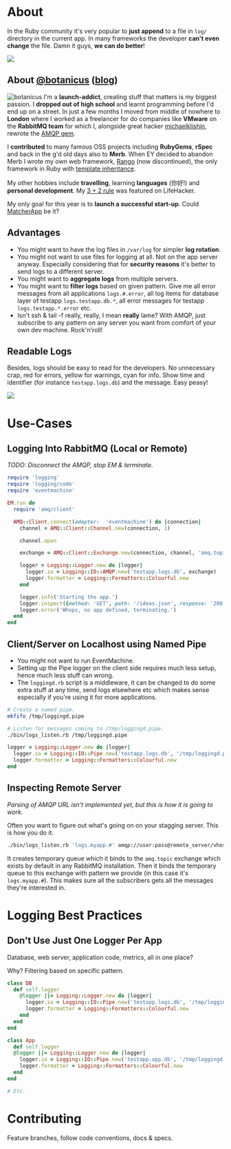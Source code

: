 # About

In the Ruby community it's very popular to **just append** to a file in `log/` directory in the current app. In many frameworks the developer **can't even change** the file. Damn it guys, **we can do better**!

<img src="https://raw.github.com/botanicus/logging4hackers/master/logger.png" />

## About [@botanicus](https://twitter.com/botanicus) ([blog](http://blog.101ideas.cz))

![botanicus](http://www.gravatar.com/avatar/74c419a50563fa9e5044820c2697ffd6)
I'm a **launch-addict**, creating stuff that matters is my biggest passion. I **dropped out of high school** and learnt programming before I'd end up on a street. In just a few months I moved from <a title="Small town in mountains of Czech Republic">middle of nowhere</a> to **London** where I worked as a freelancer for do companies like **VMware** on the **RabbitMQ team** for which I, <a title="Michael wasn't employed by VMware, he was hacking on AMQP in his free time. Kudos!">alongside</a> great hacker [michaelklishin](https://github.com/michaelklishin), rewrote the [AMQP gem](https://github.com/ruby-amqp/amqp).

I **contributed** to many famous OSS projects including **RubyGems**, **rSpec** and back in the g'd old days also to **Merb**. When EY decided to <a title="The so-called merge ... bunch of crap!">abandon Merb</a> I wrote my own web framework, [Rango](http://www.rubyinside.com/rango-ruby-web-app-framework-2858.html) (now <a title="These days my apps are API servers with heavy JS frontend.">discontinued</a>), the only framework in Ruby with [template inheritance](https://github.com/botanicus/template-inheritance).

My other hobbies include **travelling**, learning **languages** (你好!) and **personal development**. My [3 + 2 rule](http://lifehacker.com/5853732/take-a-more-realistic-approach-to-your-to+do-list-with-the-3-%252B-2-rule) was featured on LifeHacker.

My only goal for this year is to **launch a successful start-up**. Could [MatcherApp](http://www.matcherapp.com) be it?

## Advantages

* You might want to have the log files in `/var/log` for simpler **log rotation**.
* You might not want to use files for logging at all. Not on the app server anyway. Especially considering that for **security reasons** it's better to send logs to a different server.
* You might want to **aggregate logs** from multiple servers.
* You might want to **filter logs** based on given pattern. Give me all error messages from all applications `logs.#.error`, all log items for database layer of testapp `logs.testapp.db.*`, all error messages for testapp `logs.testapp.*.error` etc.
* Isn't ssh & tail -f really, really, I mean **really** lame? With AMQP, just subscribe to any pattern on any server you want from comfort of your own dev machine. Rock'n'roll!

## Readable Logs

Besides, logs should be easy to read for the developers. No unnecessary crap, red for errors, yellow for warnings, cyan for info. Show time and identifier (for instance `testapp.logs.db`) and the message. Easy peasy!

<img src="https://raw.github.com/botanicus/logging4hackers/master/logger.png" />

# Use-Cases

## Logging Into RabbitMQ (Local or Remote)

*TODO: Disconnect the AMQP, stop EM & terminate.*

```ruby
require 'logging'
require 'logging/code'
require 'eventmachine'

EM.run do
  require 'amq/client'

  AMQ::Client.connect(adapter:  'eventmachine') do |connection|
    channel = AMQ::Client::Channel.new(connection, 1)

    channel.open

    exchange = AMQ::Client::Exchange.new(connection, channel, 'amq.topic', :topic)

    logger = Logging::Logger.new do |logger|
      logger.io = Logging::IO::AMQP.new('testapp.logs.db', exchange)
      logger.formatter = Logging::Formatters::Colourful.new
    end

    logger.info('Starting the app.')
    logger.inspect({method: 'GET', path: '/ideas.json', response: '200'})
    logger.error('Whops, no app defined, terminating.')
  end
end
```

## Client/Server on Localhost using Named Pipe

* You might not want to run EventMachine.
* Setting up the Pipe logger on the client side requires much less setup, hence much less stuff can wrong.
* The `loggingd.rb` script is a middleware, it can be changed to do some extra stuff at any time, send logs elsewhere etc which makes sense especially if you're using it for more applications.

```bash
# Create a named pipe.
mkfifo /tmp/loggingd.pipe

# Listen for messages coming to /tmp/loggingd.pipe.
./bin/logs_listen.rb /tmp/loggingd.pipe
```

```ruby
logger = Logging::Logger.new do |logger|
  logger.io = Logging::IO::Pipe.new('testapp.logs.db', '/tmp/loggingd.pipe')
  logger.formatter = Logging::Formatters::Colourful.new
end
```

## Inspecting Remote Server

_Parsing of AMQP URL isn't implemented yet, but this is how it is going to work._

Often you want to figure out what's going on on your stagging server. This is how you do it:

```bash
./bin/logs_listen.rb 'logs.myapp.#' amqp://user:pass@remote_server/vhost
```

It creates temporary queue which it binds to the `amq.topic` exchange which exists by default in any RabbitMQ installation. Then it binds the temporary queue to this exchange with pattern we provide (in this case it's `logs.myapp.#`). This makes sure all the subscribers gets all the messages they're interested in.

# Logging Best Practices

## Don't Use Just One Logger Per App

Database, web server, application code, metrics, all in one place?

Why? Filtering based on specific pattern.

```ruby
class DB
  def self.logger
    @logger ||= Logging::Logger.new do |logger|
      logger.io = Logging::IO::Pipe.new('testapp.logs.db', '/tmp/loggingd.pipe')
      logger.formatter = Logging::Formatters::Colourful.new
    end
  end
end

class App
  def self.logger
  @logger ||= Logging::Logger.new do |logger|
    logger.io = Logging::IO::Pipe.new('testapp.app.db', '/tmp/loggingd.pipe')
    logger.formatter = Logging::Formatters::Colourful.new
  end
end

# Etc.
```

# Contributing

Feature branches, follow code conventions, docs & specs.
